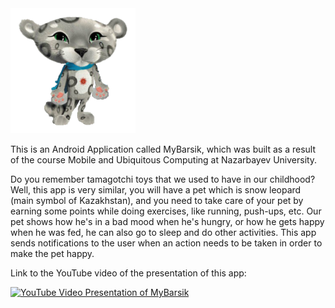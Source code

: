 <img src="ic_launcher-web.png" width = "200">

This is an Android Application called MyBarsik, which was built as a result of the course Mobile and Ubiquitous Computing at Nazarbayev University.

Do you remember tamagotchi toys that we used to have in our childhood? Well, this app is very similar, you will have a pet which is snow leopard (main symbol of Kazakhstan), and you need to take care of your pet by earning some points while doing exercises, like running, push-ups, etc. Our pet shows how he's in a bad mood when he's hungry, or how he gets happy when he was fed, he can also go to sleep and do other activities. This app sends notifications to the user when an action needs to be taken in order to make the pet happy. 

Link to the YouTube video of the presentation of this app: 

[![YouTube Video Presentation of MyBarsik](https://img.youtube.com/vi/0fl1uHxmJpo/0.jpg)](https://www.youtube.com/watch?v=0fl1uHxmJpo)

